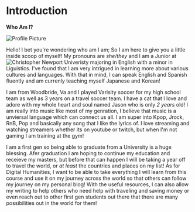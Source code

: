 # Introduction
 **Who Am I?** 


![Profile Picture](https://AdaChicas3.github.io/Ada-Chicas-CNU/images/hockey.png)

Hello! I bet you're wondering who am I am; So I am here to give you a little inside scoop of myself! My pronouns are _she/they_ and I am a Junior at ![Christopher Newport Univeristy](https://cnu.edu) majoring in English with a minor in Liguistics. I've found that I am very intrigued in learning more about various cultures and languages. With that in mind, I can speak English and Spanish fluently and am currenly teaching myself Japanese and Korean! 


I am from Woodbride, Va and I played Varisity soccer for my high school team as well as 3 years on a travel soccer team. I have a cat that I love and adore with my whole heart and soul named Jason who is only _2_ _years_ old! I am really into music like most of my genration, I believe that music is a unviersal language which can connect us all. I am super into Kpop, Jrock, RnB, Pop and basically any song that I like the lyrics of. I love streaming and watching streamers whether its on youtube or twitch, but when I'm not gaming I am training at the gym! 


I am a first gen so being able to graduate from a University is a huge blessing. Afer graduation I am hoping to continue my education and receieve my masters, but before that can happen I will be taking a year off to travel the world, or _at least_ the countries and places on my list! As for Digital Humanities, I want to be able to take everything I will learn from this course and use it on my journey across the world so that others can follow my journey on my personal blog! With the useful resources, I can also allow my writing to help others who need help with traveling and saving money or even reach out to other first gen students out there that there are many possibilities out in the world for them! 


